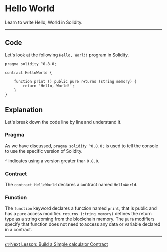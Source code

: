 # Hello World
Learn to write Hello, World in Solidity.

---

## Code
Let's look at the following `Hello, World!` program in Solidity.

```solidity
pragma solidity ^0.8.0;

contract HelloWorld {

    function print () public pure returns (string memory) {       
        return 'Hello, World!';             
    } 
}
```

## Explanation
Let's break down the code line by line and understand it.

### Pragma

As we have discussed, `pragma solidity ^0.8.0;` is used to tell the console to use the specific version of Solidity.

`^` indicates using a version greater than `0.8.0`.

### Contract

The `contract HelloWorld` declares a contract named `HelloWorld`.

### Function

The `function` keyword declares a function named `print`, that is public and has a `pure` access modifier.
`returns (string memory)` defines the return type as a string coming from the blockchain memory.
The `pure` modifiers specify that function does not need to access any data or variable declared in a contract.

---
[👉Next Lesson: Build a Simple calculator Contract](https://github.com/MunimIftikhar/Beginner-s-Tutorial-on-Building-a-Calculator-in-Solidity-Using-Remix/blob/main/Build%20a%20Simple%20Calculator%20Contract.md)
